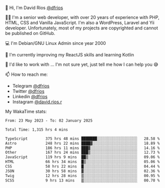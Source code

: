 👋 Hi, I'm David Rios [@dfrios](https://github.com/dfrios)

👨‍💻 I'm a senior web developer, with over 20 years of experience with PHP, HTML, CSS and Vanilla JavaScript. I'm also a WordPress, Laravel and Yii developer. Unfortunately, most of my projects are copyrighted and cannot be published on GitHub.

💻 I'm Debian/GNU Linux Admin since year 2000

🌱 I'm currently improving my ReactJS skills and learning Kotlin

💞️ I'd like to work with ... I'm not sure yet, just tell me how I can help you 😅


📫 How to reach me:
* Telegram [@dfrios](https://t.me/dfrios)
* Twitter [@dfrios](https://twitter.com/dfrios)
* Linkedin [@dfrios](https://linkedin.com/in/dfrios)
* Instagram [@david.rios.r](https://instagram.com/david.rios.r)



My WakaTime stats:
<!--START_SECTION:waka-->

```txt
From: 23 May 2023 - To: 02 January 2025

Total Time: 1,315 hrs 4 mins

TypeScript        375 hrs 48 mins ███████░░░░░░░░░░░░░░░░░░   28.58 %
Astro             248 hrs 22 mins ████▓░░░░░░░░░░░░░░░░░░░░   18.89 %
PHP               186 hrs 11 mins ███▓░░░░░░░░░░░░░░░░░░░░░   14.16 %
Other             167 hrs 24 mins ███▒░░░░░░░░░░░░░░░░░░░░░   12.73 %
JavaScript        119 hrs 9 mins  ██▒░░░░░░░░░░░░░░░░░░░░░░   09.06 %
HTML              66 hrs 34 mins  █▒░░░░░░░░░░░░░░░░░░░░░░░   05.06 %
CSS               58 hrs 22 mins  █░░░░░░░░░░░░░░░░░░░░░░░░   04.44 %
JSON              30 hrs 58 mins  ▓░░░░░░░░░░░░░░░░░░░░░░░░   02.36 %
Twig              12 hrs 28 mins  ▒░░░░░░░░░░░░░░░░░░░░░░░░   00.95 %
SCSS              9 hrs 13 mins   ▒░░░░░░░░░░░░░░░░░░░░░░░░   00.70 %
```

<!--END_SECTION:waka-->
